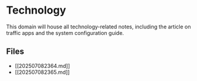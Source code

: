 # Technology

This domain will house all technology-related notes, including the article on traffic apps and the system configuration guide.

## Files

- [[202507082364.md]]
- [[202507082365.md]]